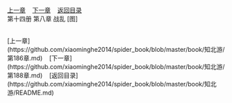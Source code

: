 
[上一章](https://github.com/xiaominghe2014/spider_book/blob/master/book/知北游/第186章.md)&nbsp;&nbsp;&nbsp;&nbsp;[下一章](https://github.com/xiaominghe2014/spider_book/blob/master/book/知北游/第188章.md)&nbsp;&nbsp;&nbsp;&nbsp;[返回目录](https://github.com/xiaominghe2014/spider_book/blob/master/book/知北游/README.md)
<br /> 第十四册 第八章 战乱 [图]<br />
    
  <br />
[上一章](https://github.com/xiaominghe2014/spider_book/blob/master/book/知北游/第186章.md)&nbsp;&nbsp;&nbsp;&nbsp;[下一章](https://github.com/xiaominghe2014/spider_book/blob/master/book/知北游/第188章.md)&nbsp;&nbsp;&nbsp;&nbsp;[返回目录](https://github.com/xiaominghe2014/spider_book/blob/master/book/知北游/README.md)
